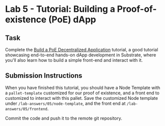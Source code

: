 # Lab 5 - Tutorial: Building a Proof-of-existence (PoE) dApp

## Task

Complete the [Build a PoE Decentralized Application](https://substrate.dev/docs/en/tutorials/build-a-dapp/) tutorial, a good tutorial showcasing end-to-end hands-on dApp development in Substrate, where you'll also learn how to build a simple front-end and interact with it.

## Submission Instructions

When you have finished this tutorial, you should have a Node Template with a `pallet-template` customized for our proof of existence, and a front end to customized to interact with this pallet. Save the customized Node template under `/lab-answers/05/node-template`, and the front end at `/lab-answers/05/frontend`.

Commit the code and push it to the remote git repository.
